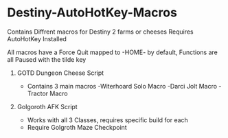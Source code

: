 # Destiny-AutoHotKey-Macros

Contains Diffrent macros for Destiny 2 farms or cheeses
Requires AutoHotKey Installed

All macros have a Force Quit mapped to -HOME- by default, Functions are all Paused with the tilde key

1) GOTD Dungeon Cheese Script
   - Contains 3 main macros
      -Witerhoard Solo Macro
      -Darci Jolt Macro
      -Tractor Macro

2) Golgoroth AFK Script
   - Works with all 3 Classes, requires specific build for each
   - Require Golgroth Maze Checkpoint
